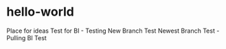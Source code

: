 # hello-world
Place for ideas
Test for BI - Testing
New Branch Test
Newest Branch Test - Pulling
BI Test



